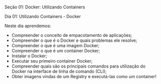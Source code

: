 Seção 01: Docker: Utilizando Containers

Dia 01: Utilizando Containers - Docker

Neste dia aprendemos: 
- Compreender o conceito de empacotamento de aplicações; 
- Compreender o que é o Docker e quais problemas ele resolve; 
- Compreender o que é uma imagem Docker; 
- Compreender o que é um container Docker; 
- Instalar o Docker;
- Executar seu primeiro container Docker; 
- Compreender quais são os principais comandos para utilização do Docker na interface de linha de comando (CLI); 
- Obter imagens vindas de um Registry e executá-las como um container! 

